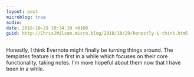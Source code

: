 ```yaml
---
layout: post
microblog: true
audio: 
date: 2018-10-29 10:34:10 +0100
guid: http://ChrisJWilson.micro.blog/2018/10/29/honestly-i-think.html
---
```

Honestly, I think Evernote might finally be turning things around. The templates feature is the first in a while which focuses on their core functionality, taking notes. I'm more hopeful about them now that I have been in a while. 
